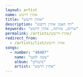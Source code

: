 ```yaml
---
layout: artist
name: אהרן דויטש
title: "אהרן דויטש"
description: "דף האמן אהרן דויטש"
keywords: "שירים, מוזיקה, אהרן דויטש"
permalink: /artists/אהרן-דויטש/
redirect_from:
  - /artists/list/אהרן דויטש
songs:
  - number: "48407"
    name: "עשה למען"
    album: "סינגלים"
    artist: "אהרן דויטש"
---
```

